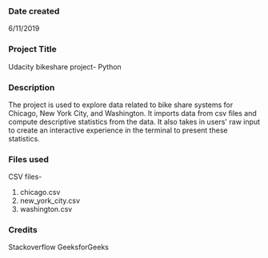 ### Date created
6/11/2019

### Project Title
Udacity bikeshare project- Python

### Description
The project is used to explore data related to bike share systems for Chicago, New York City, and Washington. It imports data from csv files and compute descriptive statistics from the data. It also takes in users' raw input to create an interactive experience in the terminal to present these statistics.

### Files used
CSV files-
1. chicago.csv
2. new_york_city.csv
3. washington.csv

### Credits
Stackoverflow
GeeksforGeeks


